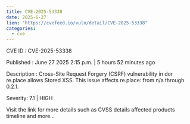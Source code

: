 ```yaml
--- 
title: CVE-2025-53338
date: 2025-6-27
lien: "https://cvefeed.io/vuln/detail/CVE-2025-53338"
categories:
  - cve
---
```


CVE ID : CVE-2025-53338

Published :  June 27
2025
2:15 p.m. | 5 hours
52 minutes ago

Description : Cross-Site Request Forgery (CSRF) vulnerability in dor re.place allows Stored XSS. This issue affects re.place: from n/a through 0.2.1.

Severity: 7.1 | HIGH

Visit the link for more details
such as CVSS details
affected products
timeline
and more...

